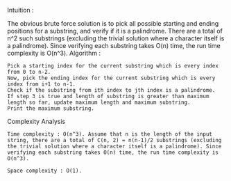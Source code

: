Intuition :

The obvious brute force solution is to pick all possible starting and ending positions for a substring, and verify if it is a palindrome. There are a total of n^2 such substrings (excluding the trivial solution where a character itself is a palindrome). Since verifying each substring takes O(n) time, the run time complexity is O(n^3).
Algorithm :

    Pick a starting index for the current substring which is every index from 0 to n-2.
    Now, pick the ending index for the current substring which is every index from i+1 to n-1.
    Check if the substring from ith index to jth index is a palindrome.
    If step 3 is true and length of substring is greater than maximum length so far, update maximum length and maximum substring.
    Print the maximum substring.

Complexity Analysis

    Time complexity : O(n^3). Assume that n is the length of the input string, there are a total of C(n, 2) = n(n-1)/2 substrings (excluding the trivial solution where a character itself is a palindrome). Since verifying each substring takes O(n) time, the run time complexity is O(n^3).

    Space complexity : O(1).
